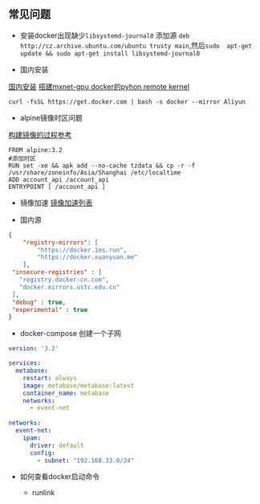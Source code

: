 ## 常见问题

- 安装docker出现缺少`libsystemd-journal0`
添加源 `deb http://cz.archive.ubuntu.com/ubuntu trusty main`,然后`sudo  apt-get update && sudo apt-get install libsystemd-journal0`

- 国内安装

[国内安装](https://yq.aliyun.com/articles/110806)
[搭建mxnet-gpu docker的pyhon remote kernel](https://www.cnblogs.com/dwsun/p/7833580.html)
```shell
curl -fsSL https://get.docker.com | bash -s docker --mirror Aliyun
```
- alpine镜像时区问题

[构建镜像的过程参考](https://segmentfault.com/a/1190000009107014)

```shell
FROM alpine:3.2
#添加时区
RUN set -xe && apk add --no-cache tzdata && cp -r -f /usr/share/zoneinfo/Asia/Shanghai /etc/localtime
ADD account_api /account_api
ENTRYPOINT [ /account_api ] 

```

- 镜像加速
[镜像加速列表](https://xuanyuan.me/blog/archives/1154)

- 国内源

```json
{
    "registry-mirrors": [
        "https://docker.1ms.run",
        "https://docker.xuanyuan.me"
    ],
 "insecure-registries" : [
   "registry.docker-cn.com",
   "docker.mirrors.ustc.edu.cn"
 ],
 "debug" : true,
 "experimental" : true
}
```

- docker-compose 创建一个子网
```yaml
version: '3.2'

services:
  metabase:
    restart: always
    image: metabase/metabase:latest
    container_name: metabase
    networks:
      - event-net
 
networks:
  event-net:
    ipam:
      driver: default
      config:
        - subnet: "192.168.33.0/24"
```

- 如何查看docker启动命令

  - runlink